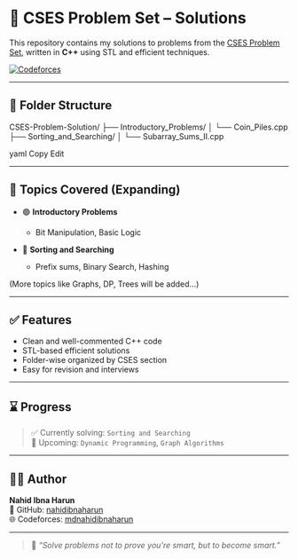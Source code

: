 # 📘 CSES Problem Set – Solutions

This repository contains my solutions to problems from the [CSES Problem Set](https://cses.fi/problemset/), written in **C++** using STL and efficient techniques.

[![Codeforces](https://img.shields.io/badge/Codeforces-mdnahidibnaharun-blue?style=flat-square&logo=codeforces)](https://codeforces.com/profile/mdnahidibnaharun)

---

## 📂 Folder Structure

CSES-Problem-Solution/
├── Introductory_Problems/
│ └── Coin_Piles.cpp
├── Sorting_and_Searching/
│ └── Subarray_Sums_II.cpp

yaml
Copy
Edit

---

## 🧠 Topics Covered (Expanding)

- 🟢 **Introductory Problems**
  - Bit Manipulation, Basic Logic

- 🔶 **Sorting and Searching**
  - Prefix sums, Binary Search, Hashing

(More topics like Graphs, DP, Trees will be added...)

---

## ✅ Features

- Clean and well-commented C++ code
- STL-based efficient solutions
- Folder-wise organized by CSES section
- Easy for revision and interviews

---

## ⌛ Progress

> ✅ Currently solving: `Sorting and Searching`  
> 🚧 Upcoming: `Dynamic Programming`, `Graph Algorithms`

---

## 🧑‍💻 Author

**Nahid Ibna Harun**  
🔗 GitHub: [nahidibnaharun](https://github.com/nahidibnaharun)  
🌐 Codeforces: [mdnahidibnaharun](https://codeforces.com/profile/mdnahidibnaharun)

---

> 🧩 _“Solve problems not to prove you’re smart, but to become smart.”_
